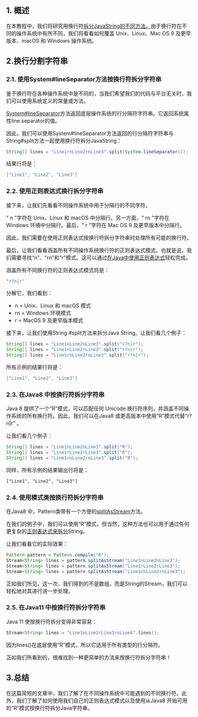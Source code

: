 ## 1. 概述

在本教程中，我们将研究用换行符[拆分JavaString的不同方法。](https://www.baeldung.com/java-split-string)由于换行符在不同的操作系统中有所不同，我们将看看如何覆盖 Unix、Linux、Mac OS 9 及更早版本、macOS 和 Windows 操作系统。

## 2.换行分割字符串

### 2.1. 使用System#lineSeparator方法按换行符拆分字符串

鉴于换行符在各种操作系统中是不同的，当我们希望我们的代码与平台无关时，我们可以使用系统定义的常量或方法。

[System#lineSeparator](https://docs.oracle.com/en/java/javase/11/docs/api/java.base/java/lang/System.html#lineSeparator())方法返回底层操作系统的行分隔符字符串。它返回系统属性line.separator的值。

因此，我们可以使用System#lineSeparator方法返回的行分隔符字符串与String#split方法一起使用换行符拆分JavaString：

```java
String[] lines = "Line1rnLine2rnLine3".split(System.lineSeparator());
```

结果行将是：

```java
["Line1", "Line2", "Line3"]
```

### 2.2. 使用正则表达式换行拆分字符串

接下来，让我们先看看不同操作系统中用于分隔行的不同字符。

“ n ”字符在 Unix、Linux 和 macOS 中分隔行。另一方面，“ rn ”字符在 Windows 环境中分隔行。最后，“ r ”字符在 Mac OS 9 及更早版本中分隔行。

因此，我们需要在使用正则表达式按换行符拆分字符串时处理所有可能的换行符。

最后，让我们看看涵盖所有不同操作系统换行符的正则表达式模式。也就是说，我们需要寻找“n”、“rn”和“r”模式。这可以通过[在Java中使用正则表达式](https://www.baeldung.com/regular-expressions-java)轻松完成。

涵盖所有不同换行符的正则表达式模式将是：

```java
"r?n|r"
```

分解它，我们看到：

-   n = Unix、Linux 和 macOS 模式
-   rn = Windows 环境模式
-   r = MacOS 9 及更早版本模式

接下来，让我们使用String #split方法来拆分Java String。让我们看几个例子：

```java
String[] lines = "Line1nLine2nLine3".split("r?n|r");
String[] lines = "Line1rLine2rLine3".split("r?n|r");
String[] lines = "Line1rnLine2rnLine3".split("r?n|r");
```

所有示例的结果行将是：

```java
["Line1", "Line2", "Line3"]
```

### 2.3. 在Java8 中按换行符拆分字符串

Java 8 提供了一个“R”模式，可以匹配任何 Unicode 换行符序列，并涵盖不同操作系统的所有换行符。因此，我们可以在Java8 或更高版本中使用“R”模式代替“r?n|r” 。

让我们看几个例子：

```java
String[] lines = "Line1nLine2nLine3".split("R");
String[] lines = "Line1rLine2rLine3".split("R");
String[] lines = "Line1rnLine2rnLine3".split("R");
```

同样，所有示例的结果输出行将是：

```xml
["Line1", "Line2", "Line3"]
```

### 2.4. 使用模式类按换行符拆分字符串

在Java8 中，Pattern类带有一个方便的[splitAsStream](https://docs.oracle.com/en/java/javase/11/docs/api/java.base/java/util/regex/Pattern.html#splitAsStream(java.lang.CharSequence))方法。

在我们的例子中，我们可以使用“R”模式，但当然，这种方法也可以用于通过任何更复杂的[正则表达式来拆分](https://www.baeldung.com/regular-expressions-java)String。

让我们看看它的实际效果：

```java
Pattern pattern = Pattern.compile("R");
Stream<String> lines = pattern.splitAsStream("Line1nLine2nLine3");
Stream<String> lines = pattern.splitAsStream("Line1rLine2rLine3");
Stream<String> lines = pattern.splitAsStream("Line1rnLine2rnLine3");
```

正如我们所见，这一次，我们得到的不是数组，而是String的Stream，我们可以轻松地对其进行进一步处理。

### 2.5. 在Java11 中按换行符拆分字符串

Java 11 使按换行符拆分变得非常容易：

```java
Stream<String> lines = "Line1nLine2rLine3rnLine4".lines();
```

因为lines()在底层使用“R”模式，所以它适用于所有类型的行分隔符。

正如我们所看到的，很难找到一种更简单的方法来按换行符拆分字符串！

## 3.总结

在这篇简短的文章中，我们了解了在不同操作系统中可能遇到的不同换行符。此外，我们了解了如何使用我们自己的正则表达式模式以及使用从Java8 开始可用的“R”模式按换行符拆分Java字符串。